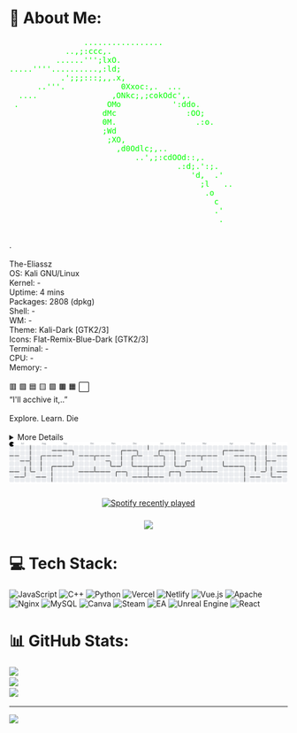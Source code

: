 # 💫 About Me:
  <pre>
<span style="color:#00ff00;">                .................
            ..,;:ccc,.
          ......''';lxO.
.....''''..........,:ld;
           .';;;:::;,,.x,
      ..'''.            0Xxoc:,.  ...
  ....                ,ONkc;,;cokOdc',.
 .                   OMo           ':ddo.
                    dMc               :OO;
                    0M.                 .:o.
                    ;Wd
                     ;XO,
                       ,d0Odlc;,..
                           ..',;:cdOOd::,.
                                    .:d;.':;.
                                       'd,  .'
                                         ;l   ..
                                          .o
                                            c
                                            .'
                                             .
</span>
</pre>                                         .<br><br>The-Eliassz<br>OS: Kali GNU/Linux<br>Kernel: -<br>Uptime: 4 mins<br>Packages: 2808 (dpkg)<br>Shell: -<br>WM: -<br>Theme: Kali-Dark [GTK2/3]<br>Icons: Flat-Remix-Blue-Dark [GTK2/3]<br>Terminal: -<br>CPU: -<br>Memory: -<br><br>🟥 🟩 🟦 🟨 🟪 🟫 🟧 ⬜<br>“I'll acchive it,..”<br><br>Explore. Learn. Die<br><br>

<details>
<summary>More Details</summary>

- Advanced threat analysis & digital forensics  
- Custom exploit & automation tools  
- Security mentoring & privacy consulting  
- Always learning, always evolving

</details>

<picture>
  <source media="(prefers-color-scheme: dark)" srcset="https://raw.githubusercontent.com/The-Eliassz/The-Eliassz/output/pacman-contribution-graph-dark.svg">
  <source media="(prefers-color-scheme: light)" srcset="https://raw.githubusercontent.com/The-Eliassz/The-Eliassz/output/pacman-contribution-graph.svg">
  <img alt="pacman contribution graph" src="https://raw.githubusercontent.com/The-Eliassz/The-Eliassz/output/pacman-contribution-graph.svg">
</picture>

###

<div align="center">
  <a href="https://open.spotify.com/user/31uceqhresewzjti44g57cq4x7oq">
    <img src="https://spotify-recently-played-readme.vercel.app/api?user=C0UN7%203L&count=5" alt="Spotify recently played"  />
  </a>
</div>

###

<div align="center">
  <img height="200" src="https://i.imgflip.com/65efzo.gif"  />
</div>

###

# 💻 Tech Stack:
![JavaScript](https://img.shields.io/badge/javascript-%23323330.svg?style=for-the-badge&logo=javascript&logoColor=%23F7DF1E) ![C++](https://img.shields.io/badge/c++-%2300599C.svg?style=for-the-badge&logo=c%2B%2B&logoColor=white) ![Python](https://img.shields.io/badge/python-3670A0?style=for-the-badge&logo=python&logoColor=ffdd54) ![Vercel](https://img.shields.io/badge/vercel-%23000000.svg?style=for-the-badge&logo=vercel&logoColor=white) ![Netlify](https://img.shields.io/badge/netlify-%23000000.svg?style=for-the-badge&logo=netlify&logoColor=#00C7B7) ![Vue.js](https://img.shields.io/badge/vue.js-%2335495e.svg?style=for-the-badge&logo=vuedotjs&logoColor=%234FC08D) ![Apache](https://img.shields.io/badge/apache-%23D42029.svg?style=for-the-badge&logo=apache&logoColor=white) ![Nginx](https://img.shields.io/badge/nginx-%23009639.svg?style=for-the-badge&logo=nginx&logoColor=white) ![MySQL](https://img.shields.io/badge/mysql-4479A1.svg?style=for-the-badge&logo=mysql&logoColor=white) ![Canva](https://img.shields.io/badge/Canva-%2300C4CC.svg?style=for-the-badge&logo=Canva&logoColor=white) ![Steam](https://img.shields.io/badge/steam-%23000000.svg?style=for-the-badge&logo=steam&logoColor=white) ![EA](https://img.shields.io/badge/ea-%23000000.svg?style=for-the-badge&logo=ea&logoColor=white) ![Unreal Engine](https://img.shields.io/badge/unrealengine-%23313131.svg?style=for-the-badge&logo=unrealengine&logoColor=white) ![React](https://img.shields.io/badge/react-%2320232a.svg?style=for-the-badge&logo=react&logoColor=%2361DAFB)
# 📊 GitHub Stats:
![](https://github-readme-stats.vercel.app/api?username=The-Eliassz&theme=dark&hide_border=false&include_all_commits=true&count_private=true)<br/>
![](https://nirzak-streak-stats.vercel.app/?user=The-Eliassz&theme=dark&hide_border=false)<br/>
![](https://github-readme-stats.vercel.app/api/top-langs/?username=The-Eliassz&theme=dark&hide_border=false&include_all_commits=true&count_private=true&layout=compact)

---
[![](https://visitcount.itsvg.in/api?id=The-Eliassz&icon=5&color=0)](https://visitcount.itsvg.in)

<!-- Proudly created with GPRM ( https://gprm.itsvg.in ) -->

